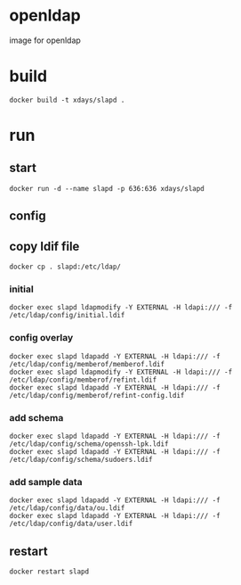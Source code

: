 # openldap

image for openldap

# build

    docker build -t xdays/slapd .

# run

## start

    docker run -d --name slapd -p 636:636 xdays/slapd

## config

## copy ldif file

    docker cp . slapd:/etc/ldap/

### initial

    docker exec slapd ldapmodify -Y EXTERNAL -H ldapi:/// -f /etc/ldap/config/initial.ldif

### config overlay

    docker exec slapd ldapadd -Y EXTERNAL -H ldapi:/// -f /etc/ldap/config/memberof/memberof.ldif
    docker exec slapd ldapmodify -Y EXTERNAL -H ldapi:/// -f /etc/ldap/config/memberof/refint.ldif
    docker exec slapd ldapadd -Y EXTERNAL -H ldapi:/// -f /etc/ldap/config/memberof/refint-config.ldif

### add schema

    docker exec slapd ldapadd -Y EXTERNAL -H ldapi:/// -f /etc/ldap/config/schema/openssh-lpk.ldif
    docker exec slapd ldapadd -Y EXTERNAL -H ldapi:/// -f /etc/ldap/config/schema/sudoers.ldif

### add sample data

    docker exec slapd ldapadd -Y EXTERNAL -H ldapi:/// -f /etc/ldap/config/data/ou.ldif
    docker exec slapd ldapadd -Y EXTERNAL -H ldapi:/// -f /etc/ldap/config/data/user.ldif

## restart

    docker restart slapd
